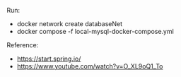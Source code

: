 


Run: 
- docker network create databaseNet
- docker compose -f local-mysql-docker-compose.yml

Reference:
- https://start.spring.io/
- https://www.youtube.com/watch?v=O_XL9oQ1_To